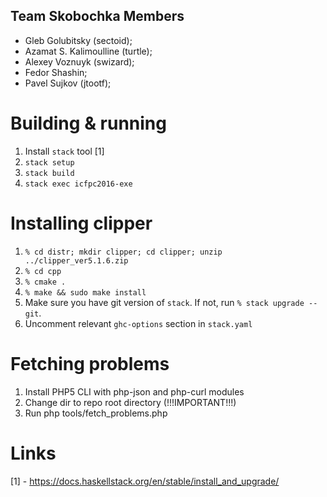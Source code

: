 Team Skobochka Members
----------------------

* Gleb Golubitsky (sectoid);
* Azamat S. Kalimoulline (turtle);
* Alexey Voznuyk (swizard);
* Fedor Shashin;
* Pavel Sujkov (jtootf);

Building & running
==================

1. Install `stack` tool [1]
2. `stack setup`
3. `stack build`
4. `stack exec icfpc2016-exe`

Installing clipper
==================

1. `% cd distr; mkdir clipper; cd clipper; unzip ../clipper_ver5.1.6.zip`
2. `% cd cpp`
3. `% cmake .`
4. `% make && sudo make install`
5. Make sure you have git version of `stack`. If not, run `% stack upgrade --git`.
6. Uncomment relevant `ghc-options` section in `stack.yaml`

Fetching problems
=================

1. Install PHP5 CLI with php-json and php-curl modules
2. Change dir to repo root directory (!!!IMPORTANT!!!)
2. Run php tools/fetch_problems.php

Links
=====
[1] - https://docs.haskellstack.org/en/stable/install_and_upgrade/
